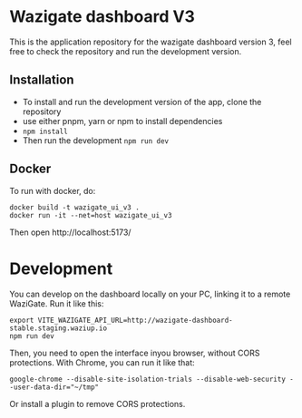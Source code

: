 # Wazigate dashboard V3

This is the application repository for the wazigate dashboard version 3, feel free to check the repository and run the development version.

## Installation

- To install and run the development version of the app, clone the repository
- use either pnpm, yarn or npm to install dependencies
- ```npm install```
- Then run the development ``npm run dev``


## Docker

To run with docker, do:
```
docker build -t wazigate_ui_v3 .
docker run -it --net=host wazigate_ui_v3
```

Then open http://localhost:5173/

Development
===========

You can develop on the dashboard locally on your PC, linking it to a remote WaziGate.
Run it like this:
```
export VITE_WAZIGATE_API_URL=http://wazigate-dashboard-stable.staging.waziup.io
npm run dev
```

Then, you need to open the interface inyou browser, without CORS protections.
With Chrome, you can run it like that:
```
google-chrome --disable-site-isolation-trials --disable-web-security --user-data-dir="~/tmp"
```
Or install a plugin to remove CORS protections.


